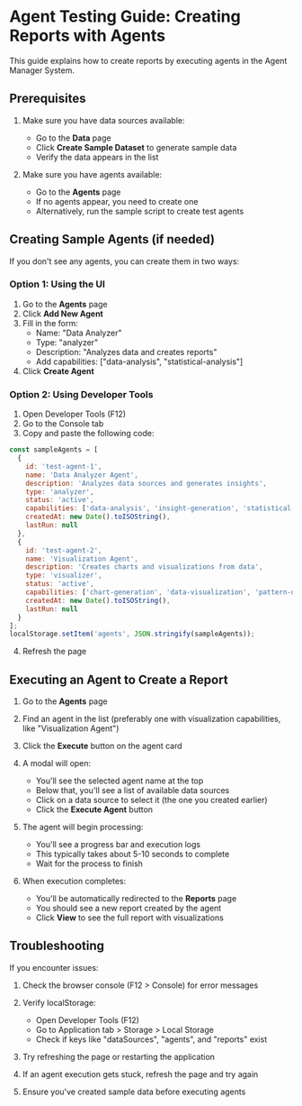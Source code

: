 # Agent Testing Guide: Creating Reports with Agents

This guide explains how to create reports by executing agents in the Agent Manager System.

## Prerequisites

1. Make sure you have data sources available:
   - Go to the **Data** page
   - Click **Create Sample Dataset** to generate sample data
   - Verify the data appears in the list

2. Make sure you have agents available:
   - Go to the **Agents** page
   - If no agents appear, you need to create one
   - Alternatively, run the sample script to create test agents

## Creating Sample Agents (if needed)

If you don't see any agents, you can create them in two ways:

### Option 1: Using the UI
1. Go to the **Agents** page
2. Click **Add New Agent**
3. Fill in the form:
   - Name: "Data Analyzer"
   - Type: "analyzer"
   - Description: "Analyzes data and creates reports"
   - Add capabilities: ["data-analysis", "statistical-analysis"]
4. Click **Create Agent**

### Option 2: Using Developer Tools
1. Open Developer Tools (F12)
2. Go to the Console tab
3. Copy and paste the following code:
```javascript
const sampleAgents = [
  {
    id: 'test-agent-1',
    name: 'Data Analyzer Agent',
    description: 'Analyzes data sources and generates insights',
    type: 'analyzer',
    status: 'active',
    capabilities: ['data-analysis', 'insight-generation', 'statistical-analysis'],
    createdAt: new Date().toISOString(),
    lastRun: null
  },
  {
    id: 'test-agent-2',
    name: 'Visualization Agent',
    description: 'Creates charts and visualizations from data',
    type: 'visualizer',
    status: 'active',
    capabilities: ['chart-generation', 'data-visualization', 'pattern-detection'],
    createdAt: new Date().toISOString(),
    lastRun: null
  }
];
localStorage.setItem('agents', JSON.stringify(sampleAgents));
```
4. Refresh the page

## Executing an Agent to Create a Report

1. Go to the **Agents** page
2. Find an agent in the list (preferably one with visualization capabilities, like "Visualization Agent")
3. Click the **Execute** button on the agent card
4. A modal will open:
   - You'll see the selected agent name at the top
   - Below that, you'll see a list of available data sources
   - Click on a data source to select it (the one you created earlier)
   - Click the **Execute Agent** button

5. The agent will begin processing:
   - You'll see a progress bar and execution logs
   - This typically takes about 5-10 seconds to complete
   - Wait for the process to finish

6. When execution completes:
   - You'll be automatically redirected to the **Reports** page
   - You should see a new report created by the agent
   - Click **View** to see the full report with visualizations

## Troubleshooting

If you encounter issues:

1. Check the browser console (F12 > Console) for error messages

2. Verify localStorage:
   - Open Developer Tools (F12)
   - Go to Application tab > Storage > Local Storage
   - Check if keys like "dataSources", "agents", and "reports" exist

3. Try refreshing the page or restarting the application

4. If an agent execution gets stuck, refresh the page and try again

5. Ensure you've created sample data before executing agents